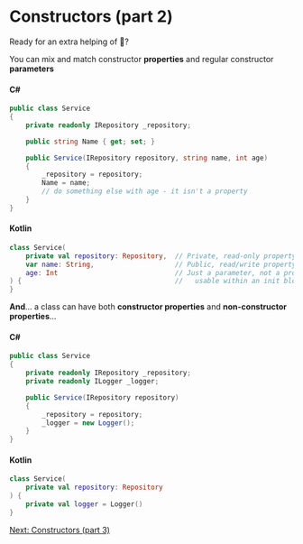 # Constructors (part 2)
Ready for an extra helping of 🤯?

You can mix and match constructor **properties** and regular constructor **parameters**

#### C#
```csharp
public class Service
{
    private readonly IRepository _repository;

    public string Name { get; set; }

    public Service(IRepository repository, string name, int age)
    {
        _repository = repository;
        Name = name;
        // do something else with age - it isn't a property
    }
}
```

#### Kotlin
```kotlin
class Service(
    private val repository: Repository,  // Private, read-only property
    var name: String,                    // Public, read/write property
    age: Int                             // Just a parameter, not a property:
) {                                      //   usable within an init block
}
```

**And**... a class can have both **constructor properties** and **non-constructor properties**...

#### C#
```csharp
public class Service
{
    private readonly IRepository _repository;
    private readonly ILogger _logger;

    public Service(IRepository repository)
    {
        _repository = repository;
        _logger = new Logger();
    }
}
```

#### Kotlin
```kotlin
class Service(
    private val repository: Repository
) {
    private val logger = Logger()
}
```

[Next: Constructors (part 3)](03-04-constructors-part-3.md)
